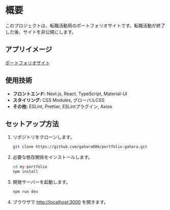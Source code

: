 # 概要
このプロジェクトは、転職活動用のポートフォリオサイトです。転職活動が終了した後、サイトを非公開にします。

## アプリイメージ
[ポートフォリオサイト](https://portfolio-gahara.vercel.app/)

## 使用技術
- **フロントエンド:** Next.js, React, TypeScript, Material-UI
- **スタイリング:** CSS Modules, グローバルCSS
- **その他:** ESLint, Prettier, ESLintプラグイン, Axios

## セットアップ方法
1. リポジトリをクローンします。
   ```bash
   git clone https://github.com/gahara086/portfolio-gahara.git
   ```
2. 必要な依存関係をインストールします。
   ```bash
   cd my-portfolio
   npm install
   ```
3. 開発サーバーを起動します。
   ```bash
   npm run dev
   ```
4. ブラウザで [http://localhost:3000](http://localhost:3000) を開きます。




